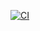 [![CI](https://github.com/gitcloudaws/miweb/actions/workflows/gh_test.yml/badge.svg)](https://github.com/gitcloudaws/miweb/actions/workflows/gh_test.yml)
